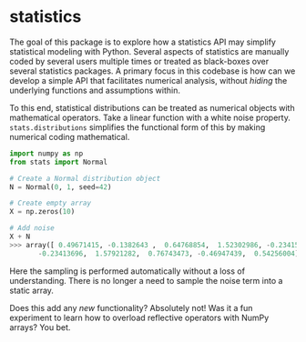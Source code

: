 # statistics

The goal of this package is to explore how a statistics API may simplify statistical modeling with Python. Several aspects of statistics are manually coded by several users multiple times or treated as black-boxes over several statistics packages. A primary focus in this codebase is how can we develop a simple API that facilitates numerical analysis, without *hiding* the underlying functions and assumptions within.

To this end, statistical distributions can be treated as numerical objects with mathematical operators. Take a linear function with a white noise property. `stats.distributions` simplifies the functional form of this by making numerical coding mathematical.

```python
import numpy as np
from stats import Normal

# Create a Normal distribution object
N = Normal(0, 1, seed=42)

# Create empty array
X = np.zeros(10)

# Add noise
X + N
>>> array([ 0.49671415, -0.1382643 ,  0.64768854,  1.52302986, -0.23415337,
       -0.23413696,  1.57921282,  0.76743473, -0.46947439,  0.54256004])
```

Here the sampling is performed automatically without a loss of understanding. There is no longer a need to sample the noise term into a static array. 

Does this add any *new* functionality? Absolutely not! Was it a fun experiment to learn how to overload reflective operators with NumPy arrays? You bet.
